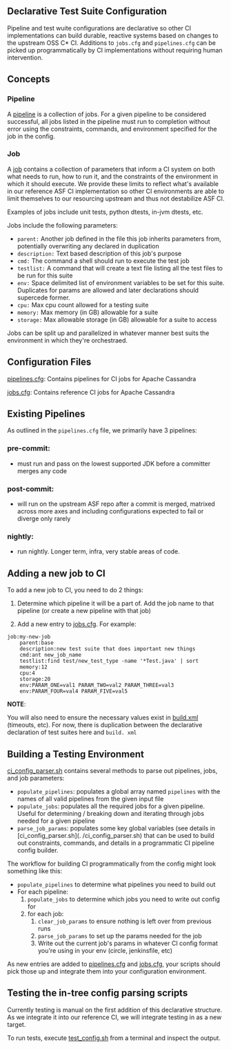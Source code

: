 Declarative Test Suite Configuration
-------------------------------------------

Pipeline and test wuite configurations are declarative so other CI implementations can build 
durable, reactive systems based on changes to the upstream OSS C* CI. Additions to `jobs.cfg` and 
`pipelines.cfg` can be picked up programmatically by CI implementations 
without requiring human intervention.

Concepts
---------------------

### Pipeline
A [pipeline](pipelines.cfg) is a collection of jobs. For a given pipeline to be considered 
successful,
all
jobs listed in the pipeline must run to completion without error using the constraints, commands,
and environment specified for the job in the config.

### Job
A [job](jobs.cfg) contains a collection of parameters that inform a CI system on both what needs to 
run, how to run it, and the constraints of the environment in which it should execute. We 
provide these limits to reflect what's available in our reference ASF CI implementation so other 
CI environments are able to limit themselves to our resourcing upstream and thus not destabilize 
ASF CI.

Examples of jobs include unit tests, python dtests, in-jvm dtests, etc.

Jobs include the following parameters:

* `parent:` Another job defined in the file this job inherits parameters from, potentially 
  overwriting any declared in duplication
* `description:` Text based description of this job's purpose
* `cmd:` The command a shell should run to execute the test job
* `testlist:` A command that will create a text file listing all the test files to be run for 
  this 
  suite
* `env:` Space delimited list of environment variables to be set for this suite. Duplicates for 
  params are allowed and later declarations should supercede former.
* `cpu:` Max cpu count allowed for a testing suite
* `memory:` Max memory (in GB) allowable for a suite
* `storage:` Max allowable storage (in GB) allowable for a suite to access

Jobs can be split up and parallelized in whatever manner best suits the environment in which they're
orchestraed.

Configuration Files
---------------------

[pipelines.cfg](./pipelines.cfg): Contains pipelines for CI jobs for Apache Cassandra

[jobs.cfg](./jobs.cfg): Contains reference CI jobs for Apache Cassandra

Existing Pipelines
---------------------

As outlined in the `pipelines.cfg` file, we primarily have 3 pipelines:
### pre-commit:
* must run and pass on the lowest supported JDK before a committer merges any code
### post-commit:
* will run on the upstream ASF repo after a commit is merged, matrixed across more axes and including configurations expected to fail or diverge only rarely
### nightly:
* run nightly. Longer term, infra, very stable areas of code.

Adding a new job to CI
---------------------

To add a new job to CI, you need to do 2 things:
1. Determine which pipeline it will be a part of. Add the job name to that pipeline (or create a
new pipeline with that job)

2. Add a new entry to [jobs.cfg](./jobs.cfg). For example:
```
job:my-new-job
    parent:base
    description:new test suite that does important new things
    cmd:ant new_job_name
    testlist:find test/new_test_type -name '*Test.java' | sort
    memory:12
    cpu:4
    storage:20
    env:PARAM_ONE=val1 PARAM_TWO=val2 PARAM_THREE=val3
    env:PARAM_FOUR=val4 PARAM_FIVE=val5
```

**NOTE**:

You will also need to ensure the necessary values exist in [build.xml](../../build.xml) (timeouts, 
etc).
For now, there is duplication between the declarative declaration of test suites here and `build.
xml`

Building a Testing Environment
-------------------------------------
[ci_config_parser.sh](./ci_config_parser.sh) contains several methods to parse out pipelines, jobs, 
and 
job parameters:

* `populate_pipelines`: populates a global array named `pipelines` with the names of all valid 
  pipelines from the given input file
* `populate_jobs`: populates all the required jobs for a given pipeline. Useful for determining 
  / breaking down and iterating through jobs needed for a given pipeline
* `parse_job_params`: populates some key global variables (see details in [ci_config_parser.sh](.
  /ci_config_parser.sh) that can be used to build out constraints, commands, and details in a 
  programmatic CI pipeline config builder.

The workflow for building CI programmatically from the config might look something like this:
* `populate_pipelines` to determine what pipelines you need to build out
* For each pipeline:
   1. `populate_jobs` to determine which jobs you need to write out config for
   2. for each job:
      1. `clear_job_params` to ensure nothing is left over from previous runs
      2. `parse_job_params` to set up the params needed for the job
      2. Write out the current job's params in whatever CI config format you're using in your 
         env (circle, jenkinsfile, etc)

As new entries are added to [pipelines.cfg](./pipelines.cfg) and [jobs.cfg](./jobs.cfg), your 
scripts should pick those up and integrate them into your configuration environment.

Testing the in-tree config parsing scripts
---------------------------------------------
Currently testing is manual on the first addition of this declarative structure. As we integrate 
it into our reference CI, we will integrate testing in as a new target.

To run tests, execute [test_config.sh](./test/test_config.sh) from a terminal and inspect the 
output.